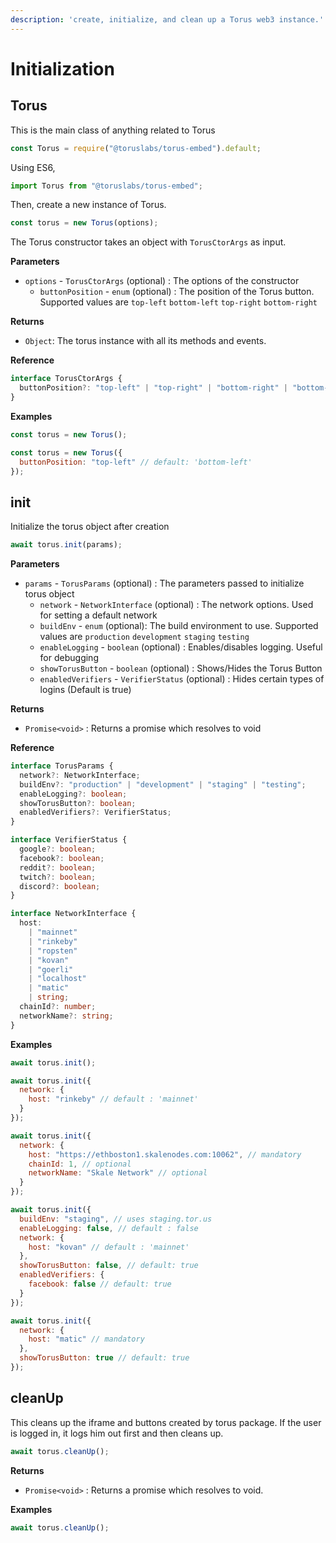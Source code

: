 ```yaml
---
description: 'create, initialize, and clean up a Torus web3 instance.'
---
```


# Initialization

## Torus

This is the main class of anything related to Torus

```javascript
const Torus = require("@toruslabs/torus-embed").default;
```

Using ES6,

```javascript
import Torus from "@toruslabs/torus-embed";
```

Then, create a new instance of Torus.

```javascript
const torus = new Torus(options);
```

The Torus constructor takes an object with `TorusCtorArgs` as input.

**Parameters**

* `options` - `TorusCtorArgs` \(optional\) : The options of the constructor
  * `buttonPosition` - `enum` \(optional\) : The position of the Torus button. Supported values are `top-left` `bottom-left` `top-right` `bottom-right`

**Returns**

* `Object`: The torus instance with all its methods and events.

**Reference**

```javascript
interface TorusCtorArgs {
  buttonPosition?: "top-left" | "top-right" | "bottom-right" | "bottom-left";
}
```

**Examples**

```javascript
const torus = new Torus();
```

```javascript
const torus = new Torus({
  buttonPosition: "top-left" // default: 'bottom-left'
});
```

## init

Initialize the torus object after creation

```javascript
await torus.init(params);
```

**Parameters**

* `params` - `TorusParams` \(optional\) : The parameters passed to initialize torus object
  * `network` - `NetworkInterface` \(optional\) : The network options. Used for setting a default network
  * `buildEnv` - `enum` \(optional\): The build environment to use. Supported values are `production` `development` `staging` `testing`
  * `enableLogging` - `boolean` \(optional\) : Enables/disables logging. Useful for debugging
  * `showTorusButton` - `boolean` \(optional\) : Shows/Hides the Torus Button
  * `enabledVerifiers` - `VerifierStatus` \(optional\) : Hides certain types of logins \(Default is true\)

**Returns**

* `Promise<void>` : Returns a promise which resolves to void

**Reference**

```typescript
interface TorusParams {
  network?: NetworkInterface;
  buildEnv?: "production" | "development" | "staging" | "testing";
  enableLogging?: boolean;
  showTorusButton?: boolean;
  enabledVerifiers?: VerifierStatus;
}

interface VerifierStatus {
  google?: boolean;
  facebook?: boolean;
  reddit?: boolean;
  twitch?: boolean;
  discord?: boolean;
}

interface NetworkInterface {
  host:
    | "mainnet"
    | "rinkeby"
    | "ropsten"
    | "kovan"
    | "goerli"
    | "localhost"
    | "matic"
    | string;
  chainId?: number;
  networkName?: string;
}
```

**Examples**

```javascript
await torus.init();
```

```javascript
await torus.init({
  network: {
    host: "rinkeby" // default : 'mainnet'
  }
});
```

```javascript
await torus.init({
  network: {
    host: "https://ethboston1.skalenodes.com:10062", // mandatory
    chainId: 1, // optional
    networkName: "Skale Network" // optional
  }
});
```

```javascript
await torus.init({
  buildEnv: "staging", // uses staging.tor.us
  enableLogging: false, // default : false
  network: {
    host: "kovan" // default : 'mainnet'
  },
  showTorusButton: false, // default: true
  enabledVerifiers: {
    facebook: false // default: true
  }
});
```

```javascript
await torus.init({
  network: {
    host: "matic" // mandatory
  },
  showTorusButton: true // default: true
});
```

## cleanUp

This cleans up the iframe and buttons created by torus package. If the user is logged in, it logs him out first and then cleans up.

```javascript
await torus.cleanUp();
```

**Returns**

* `Promise<void>` : Returns a promise which resolves to void.

**Examples**

```javascript
await torus.cleanUp();
```

